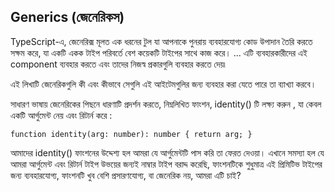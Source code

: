 ## Generics (জেনেরিকস)
TypeScript-এ, জেনেরিক্স মূলত এক ধরনের টুল যা আপনাকে পুনরায় ব্যবহারযোগ্য কোড উপাদান তৈরি করতে সক্ষম করে, যা একটি একক টাইপ পরিবর্তে বেশ কয়েকটি টাইপের সাথে কাজ করে। ... এটি ব্যবহারকারীদের এই component ব্যবহার করতে এবং তাদের নিজস্ব প্রকারগুলি ব্যবহার করতে দেয়৷

এই লিখাটি জেনেরিকগুলি কী এবং কীভাবে সেগুলি এই আইটেমগুলির জন্য ব্যবহার করা যেতে পারে তা ব্যাখ্যা করবে।

সাধারণ ভাষায় জেনেরিকের পিছনে ধারণাটি প্রদর্শন করতে, নিম্নলিখিত ফাংশন, identity() টি লক্ষ্য করুন , যা কেবল একটি আর্গুমেন্ট নেয় এবং রিটার্ন করে :

`function identity(arg: number): number {
    return arg;
}`

আমাদের identity() ফাংশনের উদ্দেশ্য হল আমরা যে আর্গুমেন্টটি পাস করি তা ফেরত দেওয়া। এখানে সমস্যা হল যে আমরা আর্গুমেন্ট এবং রিটার্ন টাইপ উভয়ের জন্যই নাম্বার টাইপ  বরাদ্দ করেছি, ফাংশনটিকে শুধুমাত্র এই প্রিমিটিভ টাইপের  জন্য ব্যবহারযোগ্য, ফাংশনটি খুব বেশি প্রসারণযোগ্য, বা জেনেরিক নয়, আমরা এটি চাই?

